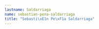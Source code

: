 ```yaml
---
lastname: Saldarriaga
name: sebastian-pena-saldarriaga
title: "Sebasti\xE1n Pe\xF1a Saldarriaga"
---
```


